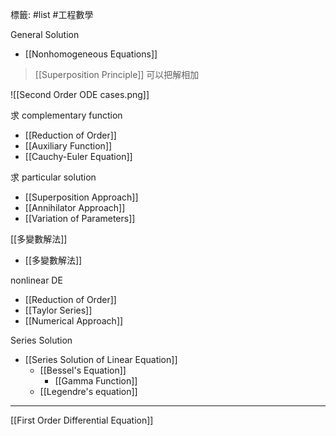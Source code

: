 標籤: #list #工程數學 

General Solution
- [[Nonhomogeneous Equations]]

> [[Superposition Principle]]
> 可以把解相加

![[Second Order ODE cases.png]]

求 complementary function
- [[Reduction of Order]]
- [[Auxiliary Function]]
- [[Cauchy-Euler Equation]]

求 particular solution
- [[Superposition Approach]]
- [[Annihilator Approach]]
- [[Variation of Parameters]]

[[多變數解法]]
- [[多變數解法]]

nonlinear DE
- [[Reduction of Order]]
- [[Taylor Series]]
- [[Numerical Approach]]

Series Solution
- [[Series Solution of Linear Equation]]
  - [[Bessel's Equation]]
    - [[Gamma Function]]
  - [[Legendre's equation]]

---

[[First Order Differential Equation]]